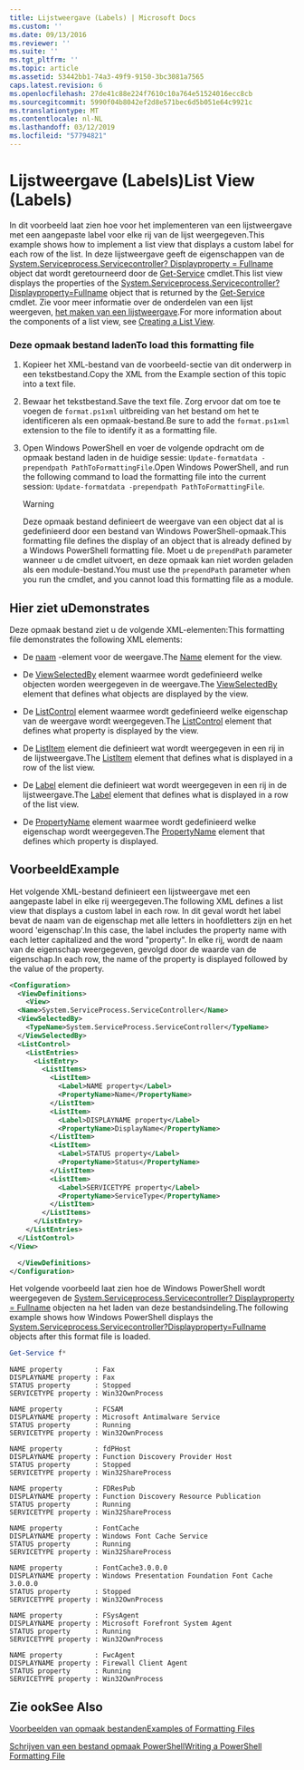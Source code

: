 ```yaml
---
title: Lijstweergave (Labels) | Microsoft Docs
ms.custom: ''
ms.date: 09/13/2016
ms.reviewer: ''
ms.suite: ''
ms.tgt_pltfrm: ''
ms.topic: article
ms.assetid: 53442bb1-74a3-49f9-9150-3bc3081a7565
caps.latest.revision: 6
ms.openlocfilehash: 27de41c88e224f7610c10a764e51524016ecc8cb
ms.sourcegitcommit: 5990f04b8042ef2d8e571bec6d5b051e64c9921c
ms.translationtype: MT
ms.contentlocale: nl-NL
ms.lasthandoff: 03/12/2019
ms.locfileid: "57794821"
---
```

# <a name="list-view-labels"></a><span data-ttu-id="89342-102">Lijstweergave (Labels)</span><span class="sxs-lookup"><span data-stu-id="89342-102">List View (Labels)</span></span>

<span data-ttu-id="89342-103">In dit voorbeeld laat zien hoe voor het implementeren van een lijstweergave met een aangepaste label voor elke rij van de lijst weergegeven.</span><span class="sxs-lookup"><span data-stu-id="89342-103">This example shows how to implement a list view that displays a custom label for each row of the list.</span></span> <span data-ttu-id="89342-104">In deze lijstweergave geeft de eigenschappen van de [System.Serviceprocess.Servicecontroller? Displayproperty = Fullname](/dotnet/api/System.ServiceProcess.ServiceController) object dat wordt geretourneerd door de [Get-Service](/powershell/module/Microsoft.PowerShell.Management/Get-Service) cmdlet.</span><span class="sxs-lookup"><span data-stu-id="89342-104">This list view displays the properties of the [System.Serviceprocess.Servicecontroller?Displayproperty=Fullname](/dotnet/api/System.ServiceProcess.ServiceController) object that is returned by the [Get-Service](/powershell/module/Microsoft.PowerShell.Management/Get-Service) cmdlet.</span></span> <span data-ttu-id="89342-105">Zie voor meer informatie over de onderdelen van een lijst weergeven, [het maken van een lijstweergave](./creating-a-list-view.md).</span><span class="sxs-lookup"><span data-stu-id="89342-105">For more information about the components of a list view, see [Creating a List View](./creating-a-list-view.md).</span></span>

### <a name="to-load-this-formatting-file"></a><span data-ttu-id="89342-106">Deze opmaak bestand laden</span><span class="sxs-lookup"><span data-stu-id="89342-106">To load this formatting file</span></span>

1. <span data-ttu-id="89342-107">Kopieer het XML-bestand van de voorbeeld-sectie van dit onderwerp in een tekstbestand.</span><span class="sxs-lookup"><span data-stu-id="89342-107">Copy the XML from the Example section of this topic into a text file.</span></span>

2. <span data-ttu-id="89342-108">Bewaar het tekstbestand.</span><span class="sxs-lookup"><span data-stu-id="89342-108">Save the text file.</span></span> <span data-ttu-id="89342-109">Zorg ervoor dat om toe te voegen de `format.ps1xml` uitbreiding van het bestand om het te identificeren als een opmaak-bestand.</span><span class="sxs-lookup"><span data-stu-id="89342-109">Be sure to add the `format.ps1xml` extension to the file to identify it as a formatting file.</span></span>

3. <span data-ttu-id="89342-110">Open Windows PowerShell en voer de volgende opdracht om de opmaak bestand laden in de huidige sessie: `Update-formatdata -prependpath PathToFormattingFile`.</span><span class="sxs-lookup"><span data-stu-id="89342-110">Open Windows PowerShell, and run the following command to load the formatting file into the current session: `Update-formatdata -prependpath PathToFormattingFile`.</span></span>

   > [!WARNING]
   > <span data-ttu-id="89342-111">Deze opmaak bestand definieert de weergave van een object dat al is gedefinieerd door een bestand van Windows PowerShell-opmaak.</span><span class="sxs-lookup"><span data-stu-id="89342-111">This formatting file defines the display of an object that is already defined by a Windows PowerShell formatting file.</span></span> <span data-ttu-id="89342-112">Moet u de `prependPath` parameter wanneer u de cmdlet uitvoert, en deze opmaak kan niet worden geladen als een module-bestand.</span><span class="sxs-lookup"><span data-stu-id="89342-112">You must use the `prependPath` parameter when you run the cmdlet, and you cannot load this formatting file as a module.</span></span>

## <a name="demonstrates"></a><span data-ttu-id="89342-113">Hier ziet u</span><span class="sxs-lookup"><span data-stu-id="89342-113">Demonstrates</span></span>

<span data-ttu-id="89342-114">Deze opmaak bestand ziet u de volgende XML-elementen:</span><span class="sxs-lookup"><span data-stu-id="89342-114">This formatting file demonstrates the following XML elements:</span></span>

- <span data-ttu-id="89342-115">De [naam](./name-element-for-view-format.md) -element voor de weergave.</span><span class="sxs-lookup"><span data-stu-id="89342-115">The [Name](./name-element-for-view-format.md) element for the view.</span></span>

- <span data-ttu-id="89342-116">De [ViewSelectedBy](./viewselectedby-element-format.md) element waarmee wordt gedefinieerd welke objecten worden weergegeven in de weergave.</span><span class="sxs-lookup"><span data-stu-id="89342-116">The [ViewSelectedBy](./viewselectedby-element-format.md) element that defines what objects are displayed by the view.</span></span>

- <span data-ttu-id="89342-117">De [ListControl](./listcontrol-element-format.md) element waarmee wordt gedefinieerd welke eigenschap van de weergave wordt weergegeven.</span><span class="sxs-lookup"><span data-stu-id="89342-117">The [ListControl](./listcontrol-element-format.md) element that defines what property is displayed by the view.</span></span>

- <span data-ttu-id="89342-118">De [ListItem](./listitem-element-for-listitems-for-listcontrol-format.md) element die definieert wat wordt weergegeven in een rij in de lijstweergave.</span><span class="sxs-lookup"><span data-stu-id="89342-118">The [ListItem](./listitem-element-for-listitems-for-listcontrol-format.md) element that defines what is displayed in a row of the list view.</span></span>

- <span data-ttu-id="89342-119">De [Label](./label-element-for-listitem-for-listcontrol-format.md) element die definieert wat wordt weergegeven in een rij in de lijstweergave.</span><span class="sxs-lookup"><span data-stu-id="89342-119">The [Label](./label-element-for-listitem-for-listcontrol-format.md) element that defines what is displayed in a row of the list view.</span></span>

- <span data-ttu-id="89342-120">De [PropertyName](./propertyname-element-for-listitem-for-listcontrol-format.md) element waarmee wordt gedefinieerd welke eigenschap wordt weergegeven.</span><span class="sxs-lookup"><span data-stu-id="89342-120">The [PropertyName](./propertyname-element-for-listitem-for-listcontrol-format.md) element that defines which property is displayed.</span></span>

## <a name="example"></a><span data-ttu-id="89342-121">Voorbeeld</span><span class="sxs-lookup"><span data-stu-id="89342-121">Example</span></span>

<span data-ttu-id="89342-122">Het volgende XML-bestand definieert een lijstweergave met een aangepaste label in elke rij weergegeven.</span><span class="sxs-lookup"><span data-stu-id="89342-122">The following XML defines a list view that displays a custom label in each row.</span></span> <span data-ttu-id="89342-123">In dit geval wordt het label bevat de naam van de eigenschap met alle letters in hoofdletters zijn en het woord 'eigenschap'.</span><span class="sxs-lookup"><span data-stu-id="89342-123">In this case, the label includes the property name with each letter capitalized and the word "property".</span></span> <span data-ttu-id="89342-124">In elke rij, wordt de naam van de eigenschap weergegeven, gevolgd door de waarde van de eigenschap.</span><span class="sxs-lookup"><span data-stu-id="89342-124">In each row, the name of the property is displayed followed by the value of the property.</span></span>

```xml
<Configuration>
  <ViewDefinitions>
    <View>
  <Name>System.ServiceProcess.ServiceController</Name>
  <ViewSelectedBy>
    <TypeName>System.ServiceProcess.ServiceController</TypeName>
  </ViewSelectedBy>
  <ListControl>
    <ListEntries>
      <ListEntry>
        <ListItems>
          <ListItem>
            <Label>NAME property</Label>
            <PropertyName>Name</PropertyName>
          </ListItem>
          <ListItem>
            <Label>DISPLAYNAME property</Label>
            <PropertyName>DisplayName</PropertyName>
          </ListItem>
          <ListItem>
            <Label>STATUS property</Label>
            <PropertyName>Status</PropertyName>
          </ListItem>
          <ListItem>
            <Label>SERVICETYPE property</Label>
            <PropertyName>ServiceType</PropertyName>
          </ListItem>
        </ListItems>
      </ListEntry>
    </ListEntries>
  </ListControl>
</View>

  </ViewDefinitions>
</Configuration>
```

<span data-ttu-id="89342-125">Het volgende voorbeeld laat zien hoe de Windows PowerShell wordt weergegeven de [System.Serviceprocess.Servicecontroller? Displayproperty = Fullname](/dotnet/api/System.ServiceProcess.ServiceController) objecten na het laden van deze bestandsindeling.</span><span class="sxs-lookup"><span data-stu-id="89342-125">The following example shows how Windows PowerShell displays the [System.Serviceprocess.Servicecontroller?Displayproperty=Fullname](/dotnet/api/System.ServiceProcess.ServiceController) objects after this format file is loaded.</span></span>

```powershell
Get-Service f*
```

```output
NAME property        : Fax
DISPLAYNAME property : Fax
STATUS property      : Stopped
SERVICETYPE property : Win32OwnProcess

NAME property        : FCSAM
DISPLAYNAME property : Microsoft Antimalware Service
STATUS property      : Running
SERVICETYPE property : Win32OwnProcess

NAME property        : fdPHost
DISPLAYNAME property : Function Discovery Provider Host
STATUS property      : Stopped
SERVICETYPE property : Win32ShareProcess

NAME property        : FDResPub
DISPLAYNAME property : Function Discovery Resource Publication
STATUS property      : Running
SERVICETYPE property : Win32ShareProcess

NAME property        : FontCache
DISPLAYNAME property : Windows Font Cache Service
STATUS property      : Running
SERVICETYPE property : Win32ShareProcess

NAME property        : FontCache3.0.0.0
DISPLAYNAME property : Windows Presentation Foundation Font Cache 3.0.0.0
STATUS property      : Stopped
SERVICETYPE property : Win32OwnProcess

NAME property        : FSysAgent
DISPLAYNAME property : Microsoft Forefront System Agent
STATUS property      : Running
SERVICETYPE property : Win32OwnProcess

NAME property        : FwcAgent
DISPLAYNAME property : Firewall Client Agent
STATUS property      : Running
SERVICETYPE property : Win32OwnProcess
```

## <a name="see-also"></a><span data-ttu-id="89342-126">Zie ook</span><span class="sxs-lookup"><span data-stu-id="89342-126">See Also</span></span>

[<span data-ttu-id="89342-127">Voorbeelden van opmaak bestanden</span><span class="sxs-lookup"><span data-stu-id="89342-127">Examples of Formatting Files</span></span>](./examples-of-formatting-files.md)

[<span data-ttu-id="89342-128">Schrijven van een bestand opmaak PowerShell</span><span class="sxs-lookup"><span data-stu-id="89342-128">Writing a PowerShell Formatting File</span></span>](./writing-a-powershell-formatting-file.md)
